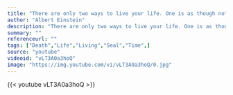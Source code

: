 ```yaml
---
title: "There are only two ways to live your life. One is as though nothing is a miracle. The other is as though everything is a miracle."
author: "Albert Einstein"
description: "There are only two ways to live your life. One is as though nothing is a miracle. The other is as though everything is a miracle. - Albert Einstein quotes from GetInspired365.com"
summary: ""
referenceurl: ""
tags: ["Death","Life","Living","Seal","Time",]
source: "youtube"
videoid: "vLT3A0a3hoQ"
image: "https://img.youtube.com/vi/vLT3A0a3hoQ/0.jpg"
---
```


{{< youtube vLT3A0a3hoQ >}}
